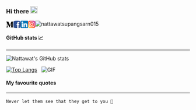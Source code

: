 ### Hi there <img src="https://media.giphy.com/media/hvRJCLFzcasrR4ia7z/giphy.gif" width="20" height="20">

<a href="https://medium.com/@nattawatsupangsarn015">
  <img align="left" alt="medium" width="20px" src="https://raw.githubusercontent.com/nattawatsupangsarn015/nattawatsupangsarn015/main/src/icon/medium.svg" />
</a>
<a href="https://www.facebook.com/NATTAWATSMILE">
  <img align="left" alt="facebook" width="20px" src="https://raw.githubusercontent.com/nattawatsupangsarn015/nattawatsupangsarn015/main/src/icon/facebook.svg" />
</a>
<a href="https://www.linkedin.com/in/nattawatsupangsarn/">
  <img align="left" alt="linkedin" width="20px" src="https://raw.githubusercontent.com/nattawatsupangsarn015/nattawatsupangsarn015/main/src/icon/linkedin.svg" />
</a>
<a href="https://www.instagram.com/superpowermax/">
  <img align="left" alt="instagram" width="20px" src="https://raw.githubusercontent.com/nattawatsupangsarn015/nattawatsupangsarn015/main/src/icon/instagram.svg" />
</a>
<img src="https://komarev.com/ghpvc/?username=nattawatsupangsarn015&label=visitors&color=orange" alt="nattawatsupangsarn015" />


#### GitHub stats 📈

---

![Nattawat's GitHub stats](https://github-readme-stats.vercel.app/api?username=nattawatsupangsarn015&count_private=true&show_icons=true&theme=great-gatsby)

[![Top Langs](https://github-readme-stats.vercel.app/api/top-langs/?username=nattawatsupangsarn015&layout=compact)](https://github.com/anuraghazra/github-readme-stats)&nbsp;&nbsp;
<img alt="GIF" src="https://media3.giphy.com/media/836HiJc7pgzy8iNXCn/giphy.gif?cid=ecf05e473eecp5yedzg4wqjhywdu926j5r8ze84ojlc5igkl&rid=giphy.gif" height="167" width="300" />

 #### My favourite quotes

---

```
Never let them see that they get to you 🙂
```


<!--
**nattawatsupangsarn015/nattawatsupangsarn015** is a ✨ _special_ ✨ repository because its `README.md` (this file) appears on your GitHub profile.

Here are some ideas to get you started:

- 🔭 I’m currently working on ...
- 🌱 I’m currently learning ...
- 👯 I’m looking to collaborate on ...
- 🤔 I’m looking for help with ...
- 💬 Ask me about ...
- 📫 How to reach me: ...
- 😄 Pronouns: ...
- ⚡ Fun fact: ...
-->

